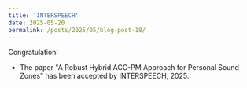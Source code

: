 ```yaml
---
title: 'INTERSPEECH'
date: 2025-05-20
permalink: /posts/2025/05/blog-post-18/
---
```



Congratulation!
- The paper "A Robust Hybrid ACC-PM Approach for Personal Sound Zones" has been accepted by INTERSPEECH, 2025. 
